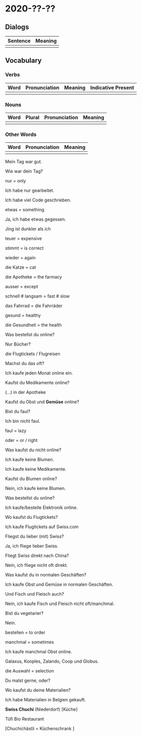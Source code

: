# 2020-??-??

## Dialogs

| Sentence | Meaning |
| -------- | ------- |
|          |         |

## Vocabulary

### Verbs

| Word | Pronunciation | Meaning | Indicative Present |
| ---- | ------------- | ------- | ------------------ |
|      |               |         |                    |

### Nouns

| Word | Plural | Pronunciation | Meaning |
| ---- | ------ | ------------- | ------- |
|      |        |               |         |

### Other Words

| Word | Pronunciation | Meaning |
| ---- | ------------- | ------- |
|      |               |         |

Mein Tag war gut. 



Wie war dein Tag? 

 nur = only 

 



Ich habe nur gearbeitet.

Ich habe viel Code geschrieben. 



etwas = something 



Ja, ich habe etwas gegessen.



Jing ist dunkler als ich



 teuer = expensive

 stimmt = is correct

  

 wieder = again

 

 die Katze = cat 

 

 die Apotheke = the farmacy

 

 ausser = except

 

 schnell # langsam = fast # slow

 

 das Fahrrad = die Fahrräder

 

 gesund = healthy 

 die Gesundheit = the health

 

 Was bestellst du online? 

 Nur Bücher? 

 die Flugtickets / Flugreisen

 

 Machst du das oft? 

 Ich kaufe jeden Monat online ein. 

 

 Kaufst du Medikamente online? 

 (...) in der Apotheke

 

 Kaufst du Obst und **Gemüse** online? 

 

 Bist du faul? 

 Ich bin nicht faul.

 

 faul = lazy

 

 oder = or / right

 

 Was kaufst du nicht online? 

 Ich kaufe keine Blumen. 

 

 Ich kaufe keine Medikamente.

 

 Kaufst du Blumen online?

 Nein, ich kaufe keine Blumen. 

 

 Was bestellst du online?

 Ich kaufe/bestelle Elektronik online.

 

 Wo kaufst du Flugtickets? 

 Ich kaufe Flugtickets auf Swiss.com

 

 Fliegst du lieber (mit) Swiss?

 Ja, ich fliege lieber Swiss. 

 

 Fliegt Swiss direkt nach China?

 Nein, ich fliege nicht oft direkt.

 

 Was kaufst du in normalen Geschäften? 

 Ich kaufe Obst und Gemüse in normalen Geschäften. 

 

 Und Fisch und Fleisch auch? 

 Nein, ich kaufe Fisch und Fleisch nicht oft/manchmal.

 

 Bist du vegetarier? 

 Nein. 

 

 

 

 bestellen = to order

 

 manchmal = sometimes 

 

 Ich kaufe manchmal Obst online. 

 

 Galaxus, Kooples, Zalando, Coop und Globus.

 

 die Auswahl = selection 

 

 Du malst gerne, oder? 

 Wo kaufst du deine Materialien? 

 Ich habe Materialien in Belgien gekauft. 

 

 **Swiss Chuchi** (Niederdorf)  [Küche]

 Tüfi Bio Restaurant 

 

 

 [Chuchichästli = Küchenschrank ]

